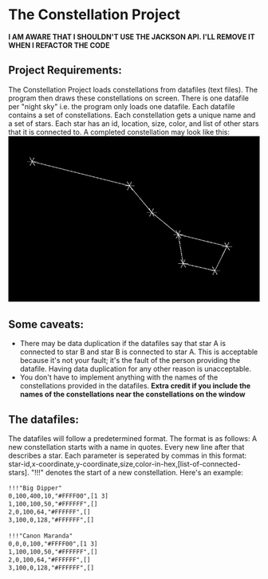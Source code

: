 # The Constellation Project

**I AM AWARE THAT I SHOULDN'T USE THE JACKSON API. I'LL REMOVE IT WHEN I REFACTOR THE CODE**

## Project Requirements:
The Constellation Project loads constellations from datafiles (text files). The program then draws these constellations on screen. There is one datafile per "night sky" i.e. the program only loads one datafile. Each datafile contains a set of constellations. Each constellation gets a unique name and a set of stars. Each star has an id, location, size, color, and list of other stars that it is connected to. A completed constellation may look like this:![Alt text](ExampleConstellation.jpg "Example of what an output would look like")

## Some caveats:
- There may be data duplication if the datafiles say that star A is connected to star B and star B is connected to star A. This is acceptable because it's not your fault; it's the fault of the person providing the datafile. Having data duplication for any other reason is unacceptable.
- You don't have to implement anything with the names of the constellations provided in the datafiles. **Extra credit if you include the names of the constellations near the constellations on the window**

## The datafiles:
The datafiles will follow a predetermined format. The format is as follows: A new constellation starts with a name in quotes. Every new line after that describes a star. Each parameter is seperated by commas in this format: star-id,x-coordinate,y-coordinate,size,color-in-hex,[list-of-connected-stars]. "!!!" denotes the start of a new constellation. Here's an example:
```
!!!"Big Dipper"
0,100,400,10,"#FFFF00",[1 3]
1,100,100,50,"#FFFFFF",[]
2,0,100,64,"#FFFFFF",[]
3,100,0,128,"#FFFFFF",[]

!!!"Canon Maranda"
0,0,0,100,"#FFFF00",[1 3]
1,100,100,50,"#FFFFFF",[]
2,0,100,64,"#FFFFFF",[]
3,100,0,128,"#FFFFFF",[]
```